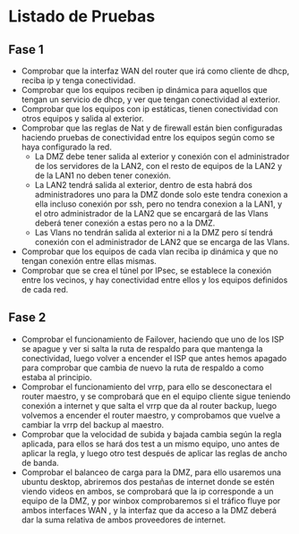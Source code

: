 # Listado de Pruebas

## Fase 1

- Comprobar que la interfaz WAN del router que irá como cliente de dhcp, reciba ip y tenga conectividad.
- Comprobar que los equipos reciben ip dinámica para aquellos que tengan un servicio de dhcp, y ver que tengan conectividad al exterior.
- Comprobar que los equipos con ip estáticas, tienen conectividad con otros equipos y salida al exterior.
- Comprobar que las reglas de Nat y de firewall están bien configuradas haciendo pruebas de conectividad entre los equipos según como se haya configurado la red.
  - La DMZ debe tener salida al exterior y conexión con el administrador de los servidores de la LAN2, con el resto de equipos de la LAN2 y de la LAN1 no deben tener conexión. 
  - La LAN2 tendrá salida al exterior, dentro de esta habrá dos administradores uno para la DMZ donde solo este tendra conexion a ella incluso conexión por ssh, pero no tendra conexion a la LAN1, y el otro administrador de la LAN2  que se encargará de las Vlans deberá tener conexión a estas pero no a la DMZ.
  - Las Vlans no tendrán salida al exterior ni a la DMZ pero sí tendrá conexión con el administrador de LAN2 que se encarga de las Vlans.
- Comprobar que los equipos de cada vlan reciba ip dinámica y que no tengan conexión entre ellas mismas.
- Comprobar que se crea el túnel por IPsec, se establece la conexión entre los vecinos, y hay conectividad entre ellos y los equipos definidos de cada red.

## Fase 2

- Comprobar el funcionamiento de Failover, haciendo que uno de los ISP se apague y ver si salta la ruta de respaldo para que mantenga la conectividad, luego volver a encender el ISP que antes hemos apagado para comprobar que cambia de nuevo la ruta de respaldo a como estaba al principio.
- Comprobar el funcionamiento del vrrp, para ello se desconectara el router maestro, y se comprobará que en el equipo cliente sigue teniendo conexión a internet y que salta el vrrp que da al router backup, luego volvemos a encender el router maestro, y comprobamos que vuelve a cambiar la vrrp del backup al maestro.
- Comprobar que la velocidad de subida y bajada cambia según la regla aplicada, para ellos se hará dos test a un mismo equipo, uno antes de aplicar la regla, y luego otro test después de aplicar las reglas de ancho de banda.
- Comprobar el balanceo de carga para la DMZ, para ello usaremos una ubuntu desktop, abriremos dos pestañas de internet donde se estén viendo videos en ambos, se comprobará que la ip corresponde a un equipo de la DMZ, y por winbox comprobaremos si el tráfico fluye por ambos interfaces WAN , y la interfaz que da acceso a la DMZ deberá dar la suma relativa de ambos proveedores de internet.


